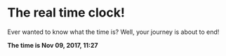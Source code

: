 # The real time clock!

Ever wanted to know what the time is? Well, your journey is about to end!

**The time is Nov 09, 2017, 11:27**